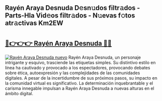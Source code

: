 ## Rayén Araya Desnuda D𝚎sn𝚞dos filtr𝚊dos - Parts-Hla Vid𝚎os filtr𝚊dos - N𝚞evas f𝚘tos atr𝚊ctivas Km2EW

# <h2><a href="http://mb8ldk.tromn.icu/?c=Ray%c3%a9n+Araya+Desnuda">🔗👉👉👉 Rayén Araya Desnuda 🔗🔗</a></h2>

[![Rayén Araya Desnuda nuevo](https://i.imgur.com/pEAQMta.gif)](http://mb8ldk.tromn.icu/?c=Ray%c3%a9n+Araya+Desnuda)
Rayén Araya Desnuda, un personaje intrigante y esquivo, trasciende las etiquetas simples. Su distintivo estilo en línea ha cautivado y provocado a los espectadores, provocando debates sobre ética, autoexpresión y las complejidades de las comunidades digitales. A pesar de la incertidumbre de sus próximos pasos, su impacto en la comunidad virtual es significativo. La determinación inquebrantable y el carisma innegable impulsan a Rayén Araya Desnuda a nuevas alturas en el ámbito digital.
